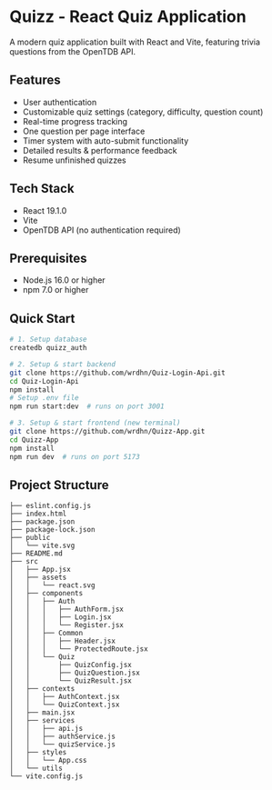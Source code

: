 # Quizz - React Quiz Application

A modern quiz application built with React and Vite, featuring trivia questions from the OpenTDB API.

## Features

- User authentication
- Customizable quiz settings (category, difficulty, question count)
- Real-time progress tracking
- One question per page interface
- Timer system with auto-submit functionality
- Detailed results & performance feedback
- Resume unfinished quizzes

## Tech Stack

- React 19.1.0
- Vite
- OpenTDB API (no authentication required)

## Prerequisites

- Node.js 16.0 or higher
- npm 7.0 or higher

## Quick Start

```bash
# 1. Setup database
createdb quizz_auth

# 2. Setup & start backend
git clone https://github.com/wrdhn/Quiz-Login-Api.git
cd Quiz-Login-Api
npm install
# Setup .env file
npm run start:dev  # runs on port 3001

# 3. Setup & start frontend (new terminal)
git clone https://github.com/wrdhn/Quizz-App.git
cd Quizz-App
npm install
npm run dev  # runs on port 5173
```

## Project Structure

```
├── eslint.config.js
├── index.html
├── package.json
├── package-lock.json
├── public
│   └── vite.svg
├── README.md
├── src
│   ├── App.jsx
│   ├── assets
│   │   └── react.svg
│   ├── components
│   │   ├── Auth
│   │   │   ├── AuthForm.jsx
│   │   │   ├── Login.jsx
│   │   │   └── Register.jsx
│   │   ├── Common
│   │   │   ├── Header.jsx
│   │   │   └── ProtectedRoute.jsx
│   │   └── Quiz
│   │       ├── QuizConfig.jsx
│   │       ├── QuizQuestion.jsx
│   │       └── QuizResult.jsx
│   ├── contexts
│   │   ├── AuthContext.jsx
│   │   └── QuizContext.jsx
│   ├── main.jsx
│   ├── services
│   │   ├── api.js
│   │   ├── authService.js
│   │   └── quizService.js
│   ├── styles
│   │   └── App.css
│   └── utils
└── vite.config.js
```
